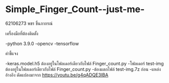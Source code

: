# Simple_Finger_Count--just-me-

62106273 พชร ชื่นภากรณ์

เครื่องมือที่ต้องติดตั้ง

-python 3.9.0
-opencv
-tensorflow

คำชี้แจง

-keras.model.h5 ต้องอยู่ในโฟลเดอร์เดียวกับไฟล์ Finger_count.py
-โฟลเดอร์ test-img ต้องอยู่ในโฟลเดอร์เดียวกับไฟล์ Finger_count.py
-ต้องแตกไฟล์ test-img.7z ก่อน
-แหล่งอ้างอิง ดัดแปลงมาจาก https://youtu.be/g4qADQE3IBA
